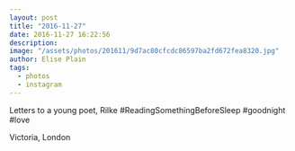 ```yaml
---
layout: post
title: "2016-11-27"
date: 2016-11-27 16:22:56
description: 
image: "/assets/photos/201611/9d7ac80cfcdc86597ba2fd672fea8320.jpg"
author: Elise Plain
tags: 
  - photos
  - instagram
---
```


Letters to a young poet, Rilke #ReadingSomethingBeforeSleep #goodnight #love
<p></p>
Victoria, London